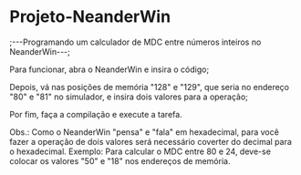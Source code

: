 # Projeto-NeanderWin
;---Programando um calculador de MDC entre números inteiros no NeanderWin---;

Para funcionar, abra o NeanderWin e insira o código;

Depois, vá nas posições de memória "128" e "129", que seria no endereço "80" e "81" no simulador, e insira dois valores para a operação;

Por fim, faça a compilação e execute a tarefa.

Obs.: Como o NeanderWin "pensa" e "fala" em hexadecimal, para você fazer a operação de dois valores será necessário coverter do decimal para o hexadecimal.
Exemplo: Para calcular o MDC entre 80 e 24, deve-se colocar os valores "50" e "18" nos endereços de memória. 
